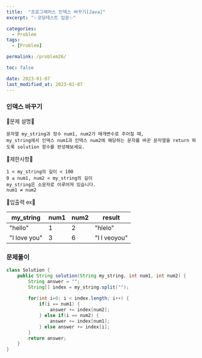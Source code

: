 ```yaml
---
title:  "프로그래머스 인덱스 바꾸기[Java]"
excerpt: "✨코딩테스트 입문✨"

categories:
  - Problem
tags:
  - [Problem]

permalink: /problem26/

toc: false

date: 2023-01-07
last_modified_at: 2023-01-07
---
```

### 인덱스 바꾸기

💫문제 설명💫

```
문자열 my_string과 정수 num1, num2가 매개변수로 주어질 때, 
my_string에서 인덱스 num1과 인덱스 num2에 해당하는 문자를 바꾼 문자열을 return 하도록 solution 함수를 완성해보세요.
```
💫제한사항💫

```
1 < my_string의 길이 < 100
0 ≤ num1, num2 < my_string의 길이
my_string은 소문자로 이루어져 있습니다.
num1 ≠ num2
```

💫입출력 ex💫

|my_string|num1|num2|result|
|------|---|---|---|
|"hello"|1|2|"hlelo"|
|"I love you"|3|6|"I l veoyou"|

### 문제풀이

```java
class Solution {
    public String solution(String my_string, int num1, int num2) {
        String answer = "";
        String[] index = my_string.split("");
        
        for(int i=0; i < index.length; i++) {
            if(i == num1) {
                answer += index[num2];
            } else if(i == num2) {
                answer += index[num1];
            } else answer += index[i];
        }
        return answer;
    }
}
```
